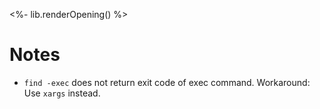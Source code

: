 <%- lib.renderOpening() %>

# Notes

- `find -exec` does not return exit code of exec command. Workaround: Use `xargs` instead.

